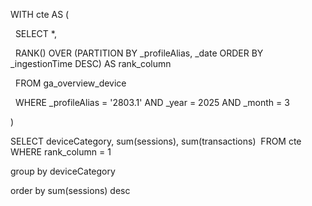 WITH cte AS (

  SELECT *,

  RANK() OVER (PARTITION BY _profileAlias, _date ORDER BY _ingestionTime DESC) AS rank_column

  FROM ga_overview_device

  WHERE _profileAlias = '2803.1' AND _year = 2025 AND _month = 3

)

SELECT deviceCategory, sum(sessions), sum(transactions)  FROM cte WHERE rank_column = 1

group by deviceCategory

order by sum(sessions) desc